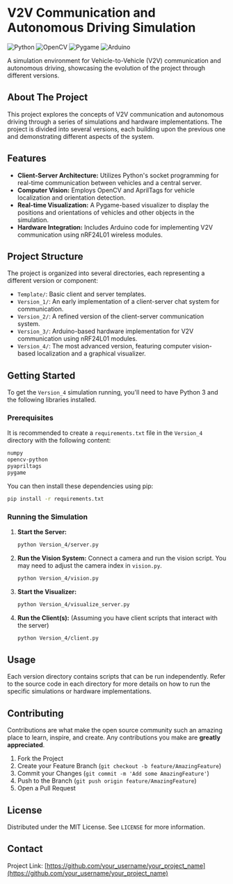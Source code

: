 # V2V Communication and Autonomous Driving Simulation

![Python](https://img.shields.io/badge/python-3.9-blue.svg)
![OpenCV](https://img.shields.io/badge/opencv-4.x-green.svg)
![Pygame](https://img.shields.io/badge/pygame-2.x-orange.svg)
![Arduino](https://img.shields.io/badge/arduino-C++-00979D.svg)

A simulation environment for Vehicle-to-Vehicle (V2V) communication and autonomous driving, showcasing the evolution of the project through different versions.

## About The Project

This project explores the concepts of V2V communication and autonomous driving through a series of simulations and hardware implementations. The project is divided into several versions, each building upon the previous one and demonstrating different aspects of the system.

## Features

*   **Client-Server Architecture:** Utilizes Python's socket programming for real-time communication between vehicles and a central server.
*   **Computer Vision:** Employs OpenCV and AprilTags for vehicle localization and orientation detection.
*   **Real-time Visualization:** A Pygame-based visualizer to display the positions and orientations of vehicles and other objects in the simulation.
*   **Hardware Integration:** Includes Arduino code for implementing V2V communication using nRF24L01 wireless modules.

## Project Structure

The project is organized into several directories, each representing a different version or component:

*   `Template/`: Basic client and server templates.
*   `Version_1/`: An early implementation of a client-server chat system for communication.
*   `Version_2/`: A refined version of the client-server communication system.
*   `Version_3/`: Arduino-based hardware implementation for V2V communication using nRF24L01 modules.
*   `Version_4/`: The most advanced version, featuring computer vision-based localization and a graphical visualizer.

## Getting Started

To get the `Version_4` simulation running, you'll need to have Python 3 and the following libraries installed.

### Prerequisites

It is recommended to create a `requirements.txt` file in the `Version_4` directory with the following content:

```txt
numpy
opencv-python
pyapriltags
pygame
```

You can then install these dependencies using pip:

```sh
pip install -r requirements.txt
```

### Running the Simulation

1.  **Start the Server:**
    ```sh
    python Version_4/server.py
    ```
2.  **Run the Vision System:**
    Connect a camera and run the vision script. You may need to adjust the camera index in `vision.py`.
    ```sh
    python Version_4/vision.py
    ```
3.  **Start the Visualizer:**
    ```sh
    python Version_4/visualize_server.py
    ```
4.  **Run the Client(s):**
    (Assuming you have client scripts that interact with the server)
    ```sh
    python Version_4/client.py
    ```

## Usage

Each version directory contains scripts that can be run independently. Refer to the source code in each directory for more details on how to run the specific simulations or hardware implementations.

## Contributing

Contributions are what make the open source community such an amazing place to learn, inspire, and create. Any contributions you make are **greatly appreciated**.

1.  Fork the Project
2.  Create your Feature Branch (`git checkout -b feature/AmazingFeature`)
3.  Commit your Changes (`git commit -m 'Add some AmazingFeature'`)
4.  Push to the Branch (`git push origin feature/AmazingFeature`)
5.  Open a Pull Request

## License

Distributed under the MIT License. See `LICENSE` for more information.

## Contact

Project Link: [https://github.com/your_username/your_project_name](https://github.com/your_username/your_project_name)
